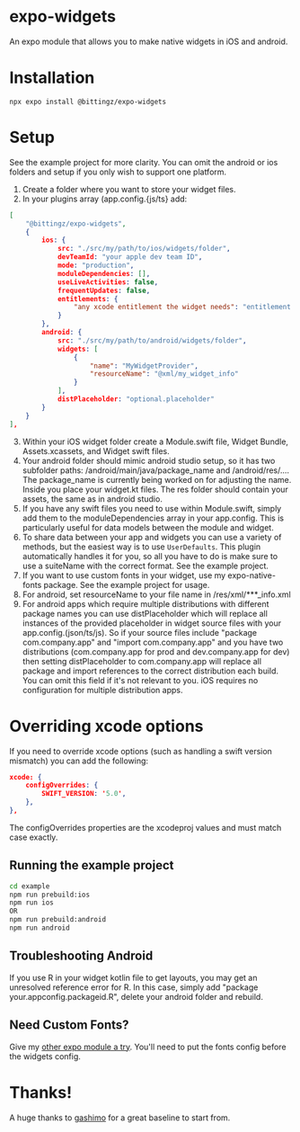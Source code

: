# expo-widgets

An expo module that allows you to make native widgets in iOS and android.

# Installation

```npx expo install @bittingz/expo-widgets```

# Setup

See the example project for more clarity. You can omit the android or ios folders and setup if you only wish to support one platform.

1. Create a folder where you want to store your widget files.
2. In your plugins array (app.config.{js/ts} add:

```json
[
    "@bittingz/expo-widgets",
    {
        ios: {
            src: "./src/my/path/to/ios/widgets/folder",
            devTeamId: "your apple dev team ID",
            mode: "production",                        
            moduleDependencies: [],
            useLiveActivities: false,
            frequentUpdates: false,
            entitlements: {
                "any xcode entitlement the widget needs": "entitlement value"
            }
        },
        android: {
            src: "./src/my/path/to/android/widgets/folder",
            widgets: [
                {
                    "name": "MyWidgetProvider",
                    "resourceName": "@xml/my_widget_info"
                }
            ],
            distPlaceholder: "optional.placeholder"
        }                      
    }
],
```

3. Within your iOS widget folder create a Module.swift file, Widget Bundle, Assets.xcassets, and Widget swift files.
4. Your android folder should mimic android studio setup, so it has two subfolder paths: /android/main/java/package_name and /android/res/.... The package_name is currently being worked on for adjusting the name. Inside you place your widget.kt files. The res folder should contain your assets, the same as in android studio.
5. If you have any swift files you need to use within Module.swift, simply add them to the moduleDependencies array in your app.config. This is particularly useful for data models between the module and widget.
6. To share data between your app and widgets you can use a variety of methods, but the easiest way is to use `UserDefaults`. This plugin automatically handles it for you, so all you have to do is make sure to use a suiteName with the correct format. See the example project.
7. If you want to use custom fonts in your widget, use my expo-native-fonts package. See the example project for usage. 
8. For android, set resourceName to your file name in /res/xml/***_info.xml
9. For android apps which require multiple distributions with different package names you can use distPlaceholder which will replace all instances of the provided placeholder in widget source files with your app.config.(json/ts/js). So if your source files include "package com.company.app" and "import com.company.app" and you have two distributions (com.company.app for prod and dev.company.app for dev) then setting distPlaceholder to com.company.app will replace all package and import references to the correct distribution each build. You can omit this field if it's not relevant to you. iOS requires no configuration for multiple distribution apps.

# Overriding xcode options

If you need to override xcode options (such as handling a swift version mismatch) you can add the following:

```json
xcode: {
    configOverrides: {
        SWIFT_VERSION: '5.0',
    },                        
},
```

The configOverrides properties are the xcodeproj values and must match case exactly.

## Running the example project

```sh
cd example
npm run prebuild:ios
npm run ios
OR
npm run prebuild:android
npm run android
```

## Troubleshooting Android

If you use R in your widget kotlin file to get layouts, you may get an unresolved reference error for R. In this case, simply add "package your.appconfig.packageid.R", delete your android folder and rebuild.

## Need Custom Fonts?

Give my [other expo module a try](https://github.com/gitn00b1337/expo-native-fonts). You'll need to put the fonts config before the widgets config.

# Thanks!

A huge thanks to [gashimo](https://github.com/gaishimo/eas-widget-example) for a great baseline to start from. 
